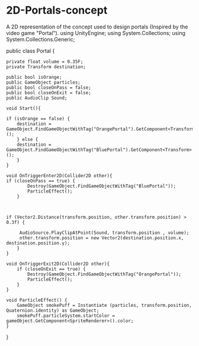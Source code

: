 # 2D-Portals-concept
A 2D representation of the concept used to design portals (Inspired by the video game "Portal").
using UnityEngine;
using System.Collections;
using System.Collections.Generic;

public class Portal {
	
	private float volume = 0.35F;
	private Transform destination;
	
	public bool isOrange;
	public GameObject particles;
	public bool closeOnPass = false;
	public bool closeOnExit = false;
	public AudioClip Sound;
	
	void Start(){
	
	if (isOrange == false) {
		destination = GameObject.FindGameObjectWithTag("OrangePortal").GetComponent<Transform>();
		} else {
		destination = GameObject.FindGameObjectWithTag("BluePortal").GetComponent<Transform>();
		}
	}
	
	void OnTriggerEnter2D(Collider2D other){
	if (closeOnPass == true) {
			Destroy(GameObject.FindGameObjectWithTag("BluePortal"));
			ParticleEffect();
		}
		
	
	
	if (Vector2.Distance(transform.position, other.transform.position) > 0.3f) {
		
		 AudioSource.PlayClipAtPoint(Sound, transform.position , volume);
		 other.transform.position = new Vector2(destination.position.x, destination.position.y);
		}
	}
	
	void OnTriggerExit2D(Collider2D other){
		if (closeOnExit == true) {
			Destroy(GameObject.FindGameObjectWithTag("OrangePortal"));
			ParticleEffect();
		}
	}
	
	void ParticleEffect() {
		GameObject smokePuff = Instantiate (particles, transform.position, Quaternion.identity) as GameObject;
		smokePuff.particleSystem.startColor = gameObject.GetComponent<SpriteRenderer>().color;
	}
}
